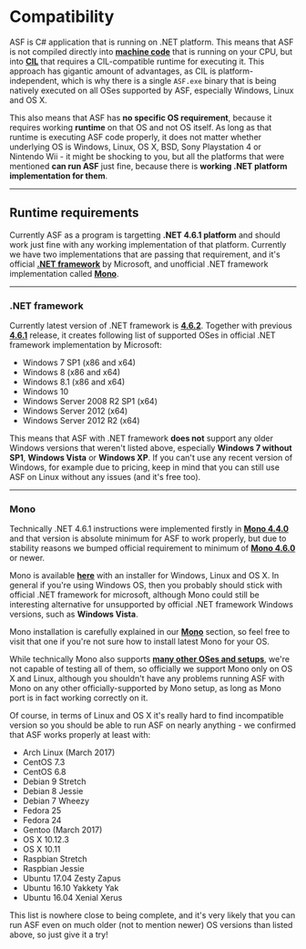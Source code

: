 # Compatibility

ASF is C# application that is running on .NET platform. This means that ASF is not compiled directly into **[machine code](https://en.wikipedia.org/wiki/Machine_code)** that is running on your CPU, but into **[CIL](https://en.wikipedia.org/wiki/Common_Intermediate_Language)** that requires a CIL-compatible runtime for executing it. This approach has gigantic amount of advantages, as CIL is platform-independent, which is why there is a single `ASF.exe` binary that is being natively executed on all OSes supported by ASF, especially Windows, Linux and OS X.

This also means that ASF has **no specific OS requirement**, because it requires working **runtime** on that OS and not OS itself. As long as that runtime is executing ASF code properly, it does not matter whether underlying OS is Windows, Linux, OS X, BSD, Sony Playstation 4 or Nintendo Wii - it might be shocking to you, but all the platforms that were mentioned **can run ASF** just fine, because there is **working .NET platform implementation for them**.

---

## Runtime requirements

Currently ASF as a program is targetting **.NET 4.6.1 platform** and should work just fine with any working implementation of that platform. Currently we have two implementations that are passing that requirement, and it's official **[.NET framework](https://en.wikipedia.org/wiki/.NET_Framework)** by Microsoft, and unofficial .NET framework implementation called **[Mono](https://en.wikipedia.org/wiki/Mono_(software))**.

---

### .NET framework

Currently latest version of .NET framework is **[4.6.2](https://www.microsoft.com/en-us/download/details.aspx?id=53345)**. Together with previous **[4.6.1](https://www.microsoft.com/en-us/download/details.aspx?id=49981)** release, it creates following list of supported OSes in official .NET framework implementation by Microsoft:

- Windows 7 SP1 (x86 and x64)
- Windows 8 (x86 and x64)
- Windows 8.1 (x86 and x64)
- Windows 10
- Windows Server 2008 R2 SP1 (x64)
- Windows Server 2012 (x64)
- Windows Server 2012 R2 (x64)

This means that ASF with .NET framework **does not** support any older Windows versions that weren't listed above, especially **Windows 7 without SP1**, **Windows Vista** or **Windows XP**. If you can't use any recent version of Windows, for example due to pricing, keep in mind that you can still use ASF on Linux without any issues (and it's free too).

---

### Mono

Technically .NET 4.6.1 instructions were implemented firstly in **[Mono 4.4.0](http://www.mono-project.com/docs/about-mono/releases/4.4.0/#class-libraries)** and that version is absolute minimum for ASF to work properly, but due to stability reasons we bumped official requirement to minimum of **[Mono 4.6.0](http://www.mono-project.com/docs/about-mono/releases/4.6.0/)** or newer.

Mono is available **[here](http://www.mono-project.com/download/)** with an installer for Windows, Linux and OS X. In general if you're using Windows OS, then you probably should stick with official .NET framework for microsoft, although Mono could still be interesting alternative for unsupported by official .NET framework Windows versions, such as **Windows Vista**.

Mono installation is carefully explained in our **[Mono](https://github.com/JustArchi/ArchiSteamFarm/wiki/Mono)** section, so feel free to visit that one if you're not sure how to install latest Mono for your OS.

While technically Mono also supports **[many other OSes and setups](http://www.mono-project.com/docs/about-mono/supported-platforms/)**, we're not capable of testing all of them, so officially we support Mono only on OS X and Linux, although you shouldn't have any problems running ASF with Mono on any other officially-supported by Mono setup, as long as Mono port is in fact working correctly on it.

Of course, in terms of Linux and OS X it's really hard to find incompatible version so you should be able to run ASF on nearly anything - we confirmed that ASF works properly at least with:

- Arch Linux (March 2017)
- CentOS 7.3
- CentOS 6.8
- Debian 9 Stretch
- Debian 8 Jessie
- Debian 7 Wheezy
- Fedora 25
- Fedora 24
- Gentoo (March 2017)
- OS X 10.12.3
- OS X 10.11
- Raspbian Stretch
- Raspbian Jessie
- Ubuntu 17.04 Zesty Zapus
- Ubuntu 16.10 Yakkety Yak
- Ubuntu 16.04 Xenial Xerus

This list is nowhere close to being complete, and it's very likely that you can run ASF even on much older (not to mention newer) OS versions than listed above, so just give it a try!